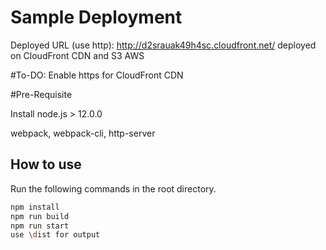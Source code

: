 # Sample Deployment
Deployed URL (use http): http://d2srauak49h4sc.cloudfront.net/
deployed on CloudFront CDN and S3 AWS

#To-DO:
Enable https for CloudFront CDN

#Pre-Requisite

Install node.js > 12.0.0

webpack, webpack-cli, http-server

## How to use

Run the following commands in the root directory.

```bash
npm install
npm run build
npm run start
use \dist for output
```
